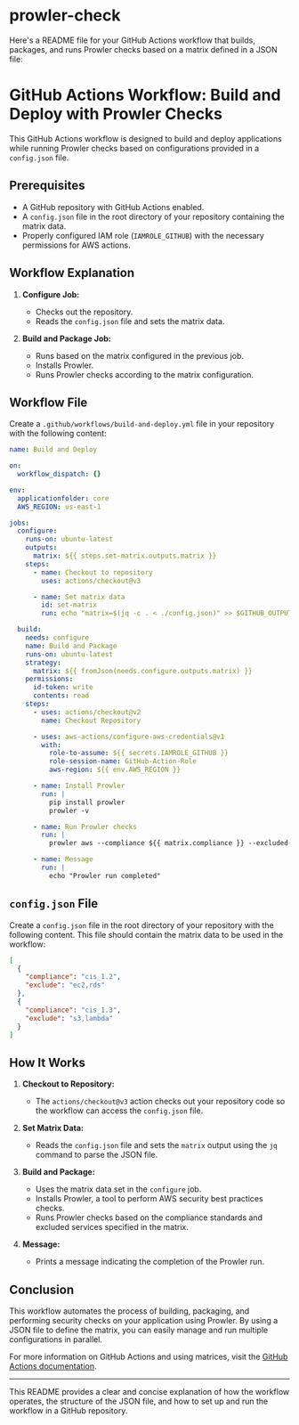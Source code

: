 # prowler-check

Here's a README file for your GitHub Actions workflow that builds, packages, and runs Prowler checks based on a matrix defined in a JSON file:

# GitHub Actions Workflow: Build and Deploy with Prowler Checks

This GitHub Actions workflow is designed to build and deploy applications while running Prowler checks based on configurations provided in a `config.json` file.

## Prerequisites

- A GitHub repository with GitHub Actions enabled.
- A `config.json` file in the root directory of your repository containing the matrix data.
- Properly configured IAM role (`IAMROLE_GITHUB`) with the necessary permissions for AWS actions.

## Workflow Explanation

1. **Configure Job:**
   - Checks out the repository.
   - Reads the `config.json` file and sets the matrix data.

2. **Build and Package Job:**
   - Runs based on the matrix configured in the previous job.
   - Installs Prowler.
   - Runs Prowler checks according to the matrix configuration.

## Workflow File

Create a `.github/workflows/build-and-deploy.yml` file in your repository with the following content:

```yaml
name: Build and Deploy

on:
  workflow_dispatch: {}

env:
  applicationfolder: core
  AWS_REGION: us-east-1

jobs:
  configure:
    runs-on: ubuntu-latest
    outputs:
      matrix: ${{ steps.set-matrix.outputs.matrix }}
    steps:
      - name: Checkout to repository
        uses: actions/checkout@v3

      - name: Set matrix data
        id: set-matrix
        run: echo "matrix=$(jq -c . < ./config.json)" >> $GITHUB_OUTPUT

  build:
    needs: configure
    name: Build and Package
    runs-on: ubuntu-latest
    strategy:
      matrix: ${{ fromJson(needs.configure.outputs.matrix) }}
    permissions:
      id-token: write
      contents: read
    steps:
      - uses: actions/checkout@v2
        name: Checkout Repository

      - uses: aws-actions/configure-aws-credentials@v1
        with:
          role-to-assume: ${{ secrets.IAMROLE_GITHUB }}
          role-session-name: GitHub-Action-Role
          aws-region: ${{ env.AWS_REGION }}

      - name: Install Prowler
        run: |
          pip install prowler
          prowler -v

      - name: Run Prowler checks
        run: |
          prowler aws --compliance ${{ matrix.compliance }} --excluded-services ${{ matrix.exclude }}

      - name: Message
        run: |
          echo "Prowler run completed"
```

## `config.json` File

Create a `config.json` file in the root directory of your repository with the following content. This file should contain the matrix data to be used in the workflow:

```json
[
  {
    "compliance": "cis_1.2",
    "exclude": "ec2,rds"
  },
  {
    "compliance": "cis_1.3",
    "exclude": "s3,lambda"
  }
]
```

## How It Works

1. **Checkout to Repository:**
   - The `actions/checkout@v3` action checks out your repository code so the workflow can access the `config.json` file.

2. **Set Matrix Data:**
   - Reads the `config.json` file and sets the `matrix` output using the `jq` command to parse the JSON file.

3. **Build and Package:**
   - Uses the matrix data set in the `configure` job.
   - Installs Prowler, a tool to perform AWS security best practices checks.
   - Runs Prowler checks based on the compliance standards and excluded services specified in the matrix.

4. **Message:**
   - Prints a message indicating the completion of the Prowler run.

## Conclusion

This workflow automates the process of building, packaging, and performing security checks on your application using Prowler. By using a JSON file to define the matrix, you can easily manage and run multiple configurations in parallel.

For more information on GitHub Actions and using matrices, visit the [GitHub Actions documentation](https://docs.github.com/en/actions).

---

This README provides a clear and concise explanation of how the workflow operates, the structure of the JSON file, and how to set up and run the workflow in a GitHub repository.
